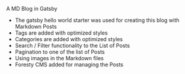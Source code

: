 A MD Blog in Gatsby 

- The gatsby hello world starter was used for creating this blog with Markdown Posts
- Tags are added with optimized styles
- Categories are added with optimized styles
- Search / Filter functionality to the List of Posts
- Pagination to one of the list of Posts
- Using images in the Markdown files
- Foresty CMS added for managing the Posts